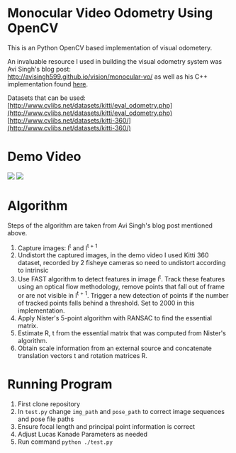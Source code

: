 # Monocular Video Odometry Using OpenCV
This is an Python OpenCV based implementation of visual odometery. 

An invaluable resource I used in building the visual odometry system was Avi Singh's blog post:  
http://avisingh599.github.io/vision/monocular-vo/ as well as his C++ implementation found [here](https://github.com/avisingh599/mono-vo).

Datasets that can be used:  
[http://www.cvlibs.net/datasets/kitti/eval_odometry.php](http://www.cvlibs.net/datasets/kitti/eval_odometry.php)  
[http://www.cvlibs.net/datasets/kitti-360/](http://www.cvlibs.net/datasets/kitti-360/)  

# Demo Video
<img src="images/demo6d5ae7a5bb1211ec8095a497b1b39748_cut.gif">
<img src="images/demo69d4b3edbb1611eca9f2a497b1b39748_cut">


# Algorithm
Steps of the algorithm are taken from Avi Singh's blog post mentioned above. 
1. Capture images: I<sup>t</sup> and I<sup>t + 1</sup>  
2. Undistort the captured images, in the demo video I used Kitti 360 dataset, recorded by 2 fisheye cameras so need to undistort according to intrinsic  
3. Use FAST algorithm to detect features in image I<sup>t</sup>. Track these features using an optical flow methodology, remove points that fall out of frame or are not visible in I<sup>t + 1</sup>. Trigger a new detection of points if the number of tracked points falls behind a threshold. Set to 2000 in this implementation. 
4. Apply Nister's 5-point algorithm with RANSAC to find the essential matrix.
5. Estimate R, t from the essential matrix that was computed from Nister's algorithm.
6. Obtain scale information from an external source and concatenate translation vectors t and rotation matrices R.


# Running Program
1. First clone repository
2. In `test.py` change `img_path` and `pose_path` to correct image sequences and pose file paths
3. Ensure focal length and principal point information is correct
4. Adjust Lucas Kanade Parameters as needed
5. Run command `python ./test.py`
